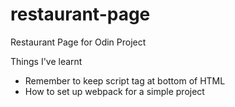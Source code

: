 # restaurant-page
Restaurant Page for Odin Project

Things I've learnt
- Remember to keep script tag at bottom of HTML
- How to set up webpack for a simple project